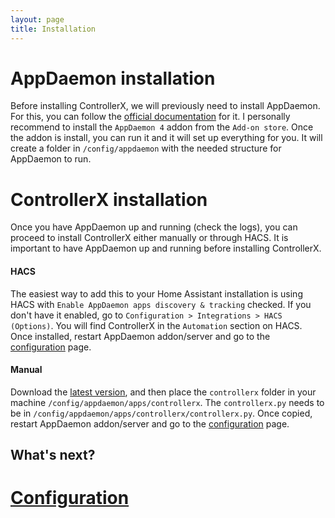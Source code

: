 ```yaml
---
layout: page
title: Installation
---
```


# AppDaemon installation

Before installing ControllerX, we will previously need to install AppDaemon. For this, you can follow the [official documentation](https://appdaemon.readthedocs.io/en/latest/INSTALL.html) for it. I personally recommend to install the `AppDaemon 4` addon from the `Add-on store`. Once the addon is install, you can run it and it will set up everything for you. It will create a folder in `/config/appdaemon` with the needed structure for AppDaemon to run.

# ControllerX installation

Once you have AppDaemon up and running (check the logs), you can proceed to install ControllerX either manually or through HACS. It is important to have AppDaemon up and running before installing ControllerX.

#### HACS

The easiest way to add this to your Home Assistant installation is using HACS with `Enable AppDaemon apps discovery & tracking` checked. If you don't have it enabled, go to `Configuration > Integrations > HACS (Options)`. You will find ControllerX in the `Automation` section on HACS. Once installed, restart AppDaemon addon/server and go to the [configuration](configuration) page.

#### Manual

Download the [latest version](https://github.com/xaviml/controllerx/releases/latest/download/controllerx.zip), and then place the `controllerx` folder in your machine `/config/appdaemon/apps/controllerx`. The `controllerx.py` needs to be in `/config/appdaemon/apps/controllerx/controllerx.py`. Once copied, restart AppDaemon addon/server and go to the [configuration](configuration) page.

## What's next?

# [Configuration](configuration)
